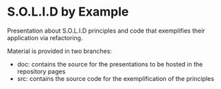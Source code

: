 # S.O.L.I.D by Example

Presentation about S.O.L.I.D principles and code that exemplifies their application via refactoring.

Material is provided in two branches:
* doc: contains the source for the presentations to be hosted in the repository pages
* src: contains the source code for the exemplification of the principles

